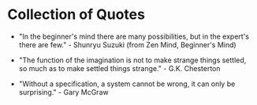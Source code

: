 # Collection of Quotes

- "In the beginner's mind there are many possibilities, but in the expert's there are few." - Shunryu Suzuki (from Zen Mind, Beginner's Mind)

- "The function of the imagination is not to make strange things settled, so much as to make settled things strange." - G.K. Chesterton

- "Without a specification, a system cannot be wrong, it can only be surprising." - Gary McGraw
